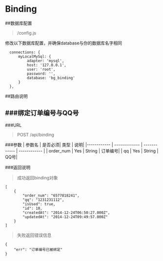 Binding
=======

##数据库配置
> /config.js

修改以下数据库配置，并确保database与你的数据库名字相同

```
  connections: {
      myLocalMySql: {
          adapter: 'mysql',
          host: '127.0.0.1',
          user: 'root',
          password: '',
          database: 'bg_binding'
      }
  },
```

##路由说明

###绑定订单编号与QQ号
---

###URL
> POST /api/binding

###参数
| 参数名 | 是否必须| 类型 | 说明|
|------------ | ------------- | ------------ |  ------------ |
| order_num | Yes  | String | 订单编号|
| qq | Yes  | String | QQ号|

###返回说明
> 成功返回binding对象

```
[
    {
        "order_num": "6577818241",
        "qq": "1231231112",
        "isUsed": true,
        "id": 10,
        "createdAt": "2014-12-24T06:50:27.000Z",
        "updatedAt": "2014-12-24T09:49:57.000Z"
    }
]
```

> 失败返回错误信息

```
{
    "err": "订单编号已被绑定"
}
```
